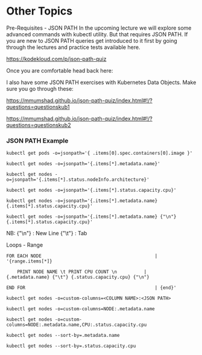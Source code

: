 # Other Topics

Pre-Requisites - JSON PATH
In the upcoming lecture we will explore some advanced commands with kubectl utility. But that requires JSON PATH. If you are new to JSON PATH queries get introduced to it first by going through the lectures and practice tests available here.

https://kodekloud.com/p/json-path-quiz



Once you are comfortable head back here:



I also have some JSON PATH exercises with Kubernetes Data Objects. Make sure you go through these:

https://mmumshad.github.io/json-path-quiz/index.html#!/?questions=questionskub1

https://mmumshad.github.io/json-path-quiz/index.html#!/?questions=questionskub2


### JSON PATH Example
```
kubectl get pods -o=jsonpath='{ .items[0].spec.containers[0].image }'

kubectl get nodes -o=jsonpath='{.items[*].metadata.name}'

kubectl get nodes -o=jsonpath='{.items[*].status.nodeInfo.architecture}'

kubectl get nodes -o=jsonpath='{.items[*].status.capacity.cpu}'

kubectl get nodes -o=jsonpath='{.items[*].metadata.name}{.items[*].status.capacity.cpu}'

kubectl get nodes -o=jsonpath='{.items[*].metadata.name} {"\n"} {.items[*].status.capacity.cpu}'
```

NB:
{"\n"} : New Line
{"\t"} : Tab


Loops - Range
```
FOR EACH NODE                                          | '{range.items[*]}

	PRINT NODE NAME \t PRINT CPU COUNT \n          | 	{.metadata.name} {"\t"} {.status.capacity.cpu} {"\n"}

END FOR                                                | {end}'
```

```
kubectl get nodes -o=custom-columns=<COLUMN NAME>:<JSON PATH>

kubectl get nodes -o=custom-columns=NODE:.metadata.name

kubectl get nodes -o=custom-columns=NODE:.metadata.name,CPU:.status.capacity.cpu

kubectl get nodes --sort-by=.metadata.name

kubectl get nodes --sort-by=.status.capacity.cpu
```



